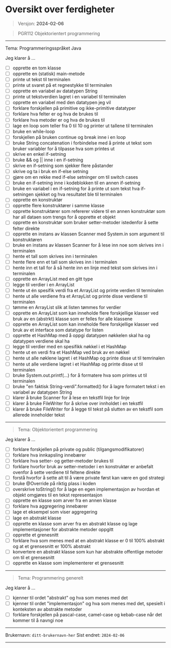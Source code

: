 # Oversikt over ferdigheter

> Versjon: **2024-02-06**

> PGR112 Objektorientert programmering

---

Tema: Programmeringsspråket Java

Jeg klarer å ...

- [ ] opprette en tom klasse
- [ ] opprette en (statisk) main-metode
- [ ] printe ut tekst til terminalen
- [ ] printe ut svaret på et regnestykke til terminalen
- [ ] opprette en variabel av datatypen String
- [ ] printe ut tekstverdien lagret i en variabel til terminalen
- [ ] opprette en variabel med den datatypen jeg vil
- [ ] forklare forskjellen på primitive og ikke-primitive datatyper
- [ ] forklare hva felter er og hva de brukes til
- [ ] forklare hva metoder er og hva de brukes til
- [ ] lage en loop som teller fra 0 til 10 og printer ut tallene til terminalen
- [ ] bruke en while-loop
- [ ] forskjellen på bruken continue og break inne i en loop
- [ ] bruke String concatenation i forbindelse med å printe ut tekst som bruker variabler for å tilpasse hva som printes ut
- [ ] skrive en enkel if-setning
- [ ] bruke && og || inne i en if-setning
- [ ] skrive en if-setning som sjekker flere påstander
- [ ] skrive og ta i bruk en if-else setning
- [ ] gjøre om en rekke med if-else setninger om til switch cases
- [ ] bruke en if-setning inne i kodeblokken til en annen if-setning
- [ ] bruke en variabel i en if-setning for å printe ut som tekst hva if-setningen sjekket og hva resultatet ble til terminalen
- [ ] opprette en konstruktør
- [ ] opprette flere konstruktører i samme klasse
- [ ] opprette konstruktører som refererer videre til en annen konstruktør som har all dataen som trengs for å opprette et objekt
- [ ] opprette en konstruktør som bruker setter-metoder istedenfor å sette felter direkte
- [ ] opprette en instans av klassen Scanner med System.in som argument til konstruktøren
- [ ] bruke en instans av klassen Scanner for å lese inn noe som skrives inn i terminalen
- [ ] hente et tall som skrives inn i terminalen
- [ ] hente flere enn et tall som skrives inn i terminalen
- [ ] hente inn et tall for å så hente inn en linje med tekst som skrives inn i terminalen
- [ ] opprette en ArrayList med en gitt type
- [ ] legge til verdier i en ArrayList
- [ ] hente ut én spesifik verdi fra et ArrayList og printe verdien til terminalen
- [ ] hente ut alle verdiene fra et ArrayList og printe disse verdiene til terminalen
- [ ] tømme en ArrayList slik at listen tømmes for verdier
- [ ] opprette en ArrayList som kan inneholde flere forskjellige klasser ved bruk av en (abstrkt) klasse som er felles for alle klassene
- [ ] opprette en ArrayList som kan inneholde flere forskjellige klasser ved bruk av et interface som datatype for listen
- [ ] opprette et HashMap med å oppgi datatypen nøkkelen skal ha og datatypen verdiene skal ha
- [ ] legge til verdier med en spesifikk nøkkel i et HashMap
- [ ] hente ut en verdi fra et HashMap ved bruk av en nøkkel
- [ ] hente ut alle nøklene lagret i et HashMap og printe disse ut til temrinalen
- [ ] hente ut alle verdiene lagret i et HashMap og printe disse ut til terminalen
- [ ] bruke System.out.printf(...) for å formatere hva som printes ut til terminalen
- [ ] bruke "en faktisk String-verdi".formatted() for å lagre formatert tekst i en variabel av datatypen String
- [ ] klarer å bruke Scanner for å lese en tekstfil linje for linje
- [ ] klarer å bruke FileWriter for å skrive over innholdet i en tekstfil
- [ ] klarer å bruke FileWriter for å legge til tekst på slutten av en tekstfil som allerede inneholder tekst

---

> Tema: Objektorientert programmering

Jeg klarer å ...

- [ ] forklare forskjellen på private og public (tilgangsmodifikatorer)
- [ ] forklare hva innkapsling innebærer
- [ ] forklare hva setter- og getter-metoder brukes til
- [ ] forklare hvorfor bruk av setter-metoder i en konstruktør er anbefalt ovenfor å sette verdiene til feltene direkte
- [ ] forstå hvorfor å sette alt til å være private først kan være en god strategi
- [ ] bruke @Override på riktig plass i koden
- [ ] overskrive toString() for å lage en egen implementasjon av hvordan et objekt omgjøres til en tekst representasjon
- [ ] opprette en klasse som arver fra en annen klasse
- [ ] forklare hva aggregering innebærer
- [ ] lage et eksempel som viser aggregering
- [ ] lage en abstrakt klasse
- [ ] opprette en klasse som arver fra en abstrakt klasse og lage implementasjoner for abstrakte metoder oppgitt
- [ ] opprette et grenesnitt
- [ ] forklare hva som menes med at en abstrakt klasse er 0 til 100% abstrakt og at et grensesnitt er 100% abstrakt
- [ ] konvertere en abstrakt klasse som kun har abstrakte offentlige metoder om til et grensesnitt
- [ ] opprette en klasse som implementerer et grensesnitt

---

> Tema: Programmering generelt

Jeg klarer å ...

- [ ] kjenner til ordet "abstrakt" og hva som menes med det
- [ ] kjenner til ordet "implementasjon" og hva som menes med det, spesielt i konteksten av abstrakte metoder
- [ ] forklare forskjellen på pascal-case, camel-case og kebab-case når det kommer til å navngi noe

---

Brukernavn: `ditt-brukernavn-her`
Sist endret: `2024-02-06`

---
